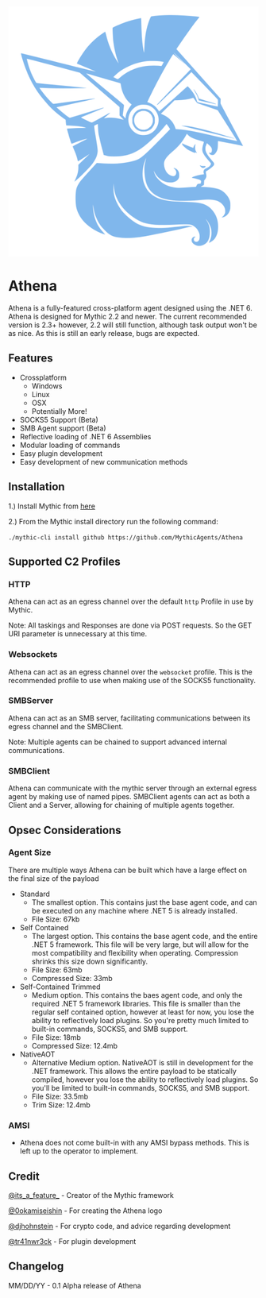 
<p align="center">
  <img src="agent_icons/athena.svg">
</p>

# Athena
Athena is a fully-featured cross-platform agent designed using the .NET 6. Athena is designed for Mythic 2.2 and newer. The current recommended version is 2.3+ however, 2.2 will still function, although task output won't be as nice. As this is still an early release, bugs are expected.

## Features
- Crossplatform
  - Windows
  - Linux
  - OSX
  - Potentially More!
- SOCKS5 Support (Beta)
- SMB Agent support (Beta)
- Reflective loading of .NET 6 Assemblies
- Modular loading of commands
- Easy plugin development
- Easy development of new communication methods

## Installation

1.) Install Mythic from [here](https://github.com/its-a-feature/Mythic)

2.) From the Mythic install directory run the following command:

`./mythic-cli install github https://github.com/MythicAgents/Athena`

## Supported C2 Profiles

### HTTP
Athena can act as an egress channel over the default `http` Profile in use by Mythic. 

Note: All taskings and Responses are done via POST requests. So the GET URI parameter is unnecessary at this time.

### Websockets
Athena can act as an egress channel over the `websocket` profile. This is the recommended profile to use when making use of the SOCKS5 functionality.

### SMBServer
Athena can act as an SMB server, facilitating communications between its egress channel and the SMBClient.

Note: Multiple agents can be chained to support advanced internal communications.

### SMBClient
Athena can communicate with the mythic server through an external egress agent by making use of named pipes. SMBClient agents can act as both a Client and a Server, allowing for chaining of multiple agents together.

## Opsec Considerations
### Agent Size
There are multiple ways Athena can be built which have a large effect on the final size of the payload

- Standard
  - The smallest option. This contains just the base agent code, and can be executed on any machine where .NET 5 is already installed.
  - File Size: 67kb
- Self Contained
  - The largest option. This contains the base agent code, and the entire .NET 5 framework. This file will be very large, but will allow for the most compatibility and flexibility when operating. Compression shrinks this size down significantly.
  - File Size: 63mb
  - Compressed Size: 33mb
- Self-Contained Trimmed
  - Medium option. This contains the baes agent code, and only the required .NET 5 framework libraries. This file is smaller than the regular self contained option, however at least for now, you lose the ability to reflectively load plugins. So you're pretty much limited to built-in commands, SOCKS5, and SMB support.
  - File Size: 18mb
  - Compressed Size: 12.4mb
- NativeAOT
  - Alternative Medium option. NativeAOT is still in development for the .NET framework. This allows the entire payload to be statically compiled, however you lose the ability to reflectively load plugins. So you'll be limited to built-in commands, SOCKS5, and SMB support.
  - File Size: 33.5mb
  - Trim Size: 12.4mb

### AMSI
 - Athena does not come built-in with any AMSI bypass methods. This is left up to the operator to implement.

## Credit
[@its_a_feature_](https://twitter.com/its_a_feature_) - Creator of the Mythic framework

[@0okamiseishin](https://twitter.com/0okamiseishin) - For creating the Athena logo

[@djhohnstein](https://twitter.com/djhohnstein) - For crypto code, and advice regarding development

[@tr41nwr3ck](https://twitter.com/Tr41nwr3ck48) - For plugin development

## Changelog
MM/DD/YY - 0.1 Alpha release of Athena


